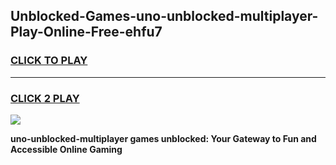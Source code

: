 
## Unblocked-Games-uno-unblocked-multiplayer-Play-Online-Free-ehfu7
<h3>
<a href="https://premium76.site?title=uno-unblocked-multiplayer&ref=26A">CLICK TO PLAY</a></h3>
<hr>

<h3>
<a href="https://premium76.site?title=uno-unblocked-multiplayer&ref=26A">CLICK 2 PLAY</a>
  
</h3>

<a href="https://premium76.site?title=uno-unblocked-multiplayer&ref=26A"><img src="https://clearcache.store/games.png"></a>


**uno-unblocked-multiplayer games unblocked: Your Gateway to Fun and Accessible Online Gaming**
